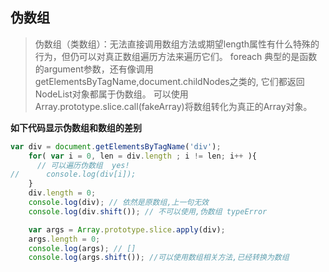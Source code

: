 ## 伪数组

> 伪数组（类数组）：无法直接调用数组方法或期望length属性有什么特殊的行为，但仍可以对真正数组遍历方法来遍历它们。 foreach
典型的是函数的argument参数，还有像调用getElementsByTagName,document.childNodes之类的,
它们都返回NodeList对象都属于伪数组。
可以使用Array.prototype.slice.call(fakeArray)将数组转化为真正的Array对象。

**如下代码显示伪数组和数组的差别**
``` js
var div = document.getElementsByTagName('div');
    for( var i = 0, len = div.length ; i != len; i++ ){
      // 可以遍历伪数组  yes!
//      console.log(div[i]);
    }
    div.length = 0;
    console.log(div); // 依然是原数组,上一句无效
    console.log(div.shift()); // 不可以使用,伪数组 typeError

    var args = Array.prototype.slice.apply(div);
    args.length = 0;
    console.log(args); // []
    console.log(args.shift()); //可以使用数组相关方法,已经转换为数组

```
